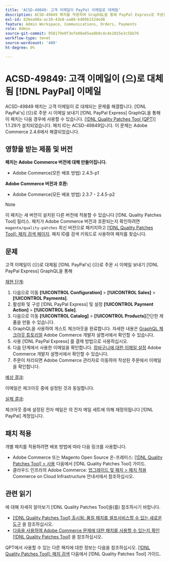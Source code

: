 ```yaml
---
title: 'ACSD-49849: 고객 이메일이 PayPal 이메일로 대체됨'
description: ACSD-49849 패치를 적용하여 GraphQL을 통해 PayPal Express로 주문할 때 고객 이메일이 PayPal 이메일로 대체되는 Adobe Commerce 문제를 해결합니다.
exl-id: 826ea90a-ac10-43e8-aa88-bd69b152ded8
feature: Admin Workspace, Communications, Orders, Payments
role: Admin
source-git-commit: 958179e0f3efe08e65ea8b0c4c4e1015e3c5bb76
workflow-type: tm+mt
source-wordcount: '409'
ht-degree: 0%

---
```


# ACSD-49849: 고객 이메일이 (으)로 대체됨 [!DNL PayPal] 이메일

ACSD-49849 패치는 고객 이메일이 로 대체되는 문제를 해결합니다. [!DNL PayPal's] (으)로 주문 시 이메일 보내기 [!DNL PayPal Express] GraphQL을 통해 이 패치는 다음 경우에 사용할 수 있습니다. [[!DNL Quality Patches Tool (QPT)]](/help/announcements/adobe-commerce-announcements/magento-quality-patches-released-new-tool-to-self-serve-quality-patches.md) 1.1.29가 설치되었습니다. 패치 ID는 ACSD-49849입니다. 이 문제는 Adobe Commerce 2.4.6에서 해결되었습니다.

## 영향을 받는 제품 및 버전

**패치는 Adobe Commerce 버전에 대해 만들어집니다.**

* Adobe Commerce(모든 배포 방법) 2.4.5-p1

**Adobe Commerce 버전과 호환:**

* Adobe Commerce(모든 배포 방법) 2.3.7 - 2.4.5-p2

>[!NOTE]
>
>이 패치는 새 버전이 설치된 다른 버전에 적용할 수 있습니다 [!DNL Quality Patches Tool] 릴리스. 패치가 Adobe Commerce 버전과 호환되는지 확인하려면 `magento/quality-patches` 최신 버전으로 패키지하고 [[!DNL Quality Patches Tool]: 패치 검색 페이지](https://experienceleague.adobe.com/tools/commerce-quality-patches/index.html). 패치 ID를 검색 키워드로 사용하여 패치를 찾습니다.

## 문제

고객 이메일이 (으)로 대체됨 [!DNL PayPal's] (으)로 주문 시 이메일 보내기 [!DNL PayPal Express] GraphQL을 통해

<u>재현 단계</u>:

1. 다음으로 이동 **[!UICONTROL Configuration]** > **[!UICONTROL Sales]** > **[!UICONTROL Payments]**.
1. 활성화 및 구성 [!DNL PayPal Express] 및 설정 **[!UICONTROL Payment Action]** = **[!UICONTROL Sale]**.
1. 다음으로 이동 **[!UICONTROL Catalog]** > **[!UICONTROL Products]**&#x200B;간단한 제품을 만들 수 있습니다.
1. GraphQL을 사용하여 게스트 체크아웃을 완료합니다. 자세한 내용은 [GraphQL 체크아웃 튜토리얼](https://developer.adobe.com/commerce/webapi/graphql/tutorials/checkout/) Adobe Commerce 개발자 설명서에서 확인할 수 있습니다.
1. 사용 [!DNL PayPal Express] 를 결제 방법으로 사용하십시오.
1. 다음 단계에서 사용한 이메일을 확인합니다. [장바구니에 대한 이메일 설정](https://developer.adobe.com/commerce/webapi/graphql/tutorials/checkout/set-email-address/) Adobe Commerce 개발자 설명서에서 확인할 수 있습니다.
1. 주문이 처리되면 Adobe Commerce 관리자로 이동하여 작성된 주문에서 이메일을 확인합니다.

<u>예상 결과</u>:

이메일은 체크아웃 중에 설정된 것과 동일합니다.

<u>실제 결과</u>:

체크아웃 중에 설정된 전자 메일은 의 전자 메일 세트에 의해 재정의됩니다 [!DNL PayPal] 계정입니다.

## 패치 적용

개별 패치를 적용하려면 배포 방법에 따라 다음 링크를 사용합니다.

* Adobe Commerce 또는 Magento Open Source 온-프레미스: [[!DNL Quality Patches Tool] > 사용](https://experienceleague.adobe.com/docs/commerce-operations/tools/quality-patches-tool/usage.html) 다음에서 [!DNL Quality Patches Tool] 가이드.
* 클라우드 인프라의 Adobe Commerce: [업그레이드 및 패치 > 패치 적용](https://experienceleague.adobe.com/docs/commerce-cloud-service/user-guide/develop/upgrade/apply-patches.html) Commerce on Cloud Infrastructure 안내서에서 참조하십시오.

## 관련 읽기

에 대해 자세히 알아보기 [!DNL Quality Patches Tool]을(를) 참조하시기 바랍니다.

* [[!DNL Quality Patches Tool] 출시됨: 품질 패치를 셀프서비스할 수 있는 새로운 도구](/help/announcements/adobe-commerce-announcements/magento-quality-patches-released-new-tool-to-self-serve-quality-patches.md) 을 참조하십시오.
* [다음을 사용하여 Adobe Commerce 문제에 대한 패치를 사용할 수 있는지 확인 [!DNL Quality Patches Tool]](/help/support-tools/patches-available-in-qpt-tool/check-patch-for-magento-issue-with-magento-quality-patches.md) 을 참조하십시오.

QPT에서 사용할 수 있는 다른 패치에 대한 정보는 다음을 참조하십시오. [[!DNL Quality Patches Tool]: 패치 검색](https://experienceleague.adobe.com/tools/commerce-quality-patches/index.html) 다음에서 [!DNL Quality Patches Tool] 가이드.
